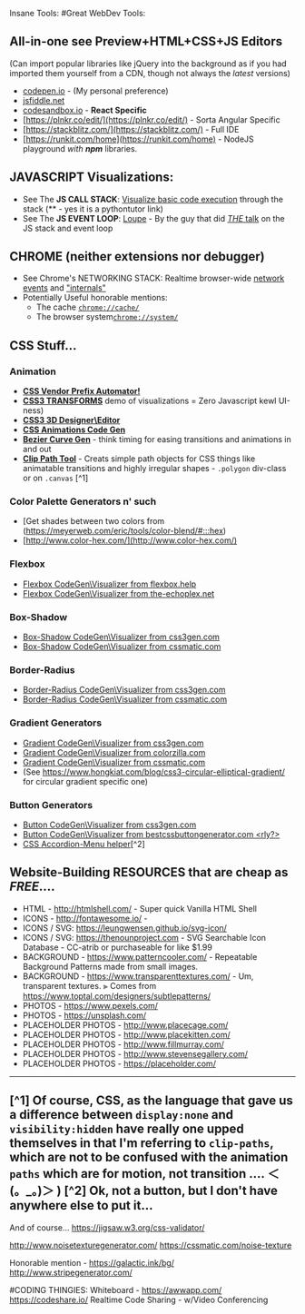 Insane Tools: 
#Great WebDev Tools: 

## All-in-one see Preview+HTML+CSS+JS Editors
(Can import popular libraries like jQuery into the background as if you had imported them yourself from a CDN, though not always the _latest_ versions)
* [codepen.io](http://codepen.io) - (My personal preference) 
* [jsfiddle.net](http://jsfiddle.net)
* [codesandbox.io](https://codesandbox.io/) - **React Specific**
* [https://plnkr.co/edit/](https://plnkr.co/edit/) - Sorta Angular Specific
* [https://stackblitz.com/](https://stackblitz.com/) - Full IDE
* [https://runkit.com/home](https://runkit.com/home) - NodeJS playground _with **npm**_ libraries.

## JAVASCRIPT Visualizations:
* See The **JS CALL STACK**: [Visualize basic code execution](pythontutor.com/javascript.html#mode=edit) through the stack (** - yes it is a pythontutor link)
* See The **JS EVENT LOOP**: [Loupe](http://latentflip.com/loupe/) - By the guy that did [*THE* talk](https://www.youtube.com/watch?v=8aGhZQkoFbQ) on the JS stack and event loop

## CHROME (neither extensions nor debugger)
* See Chrome's NETWORKING STACK:  Realtime browser-wide [network events](chrome://net-internals/#events) and ["internals"](chrome://net-internals/#)
* Potentially Useful honorable mentions: 
  * The cache [`chrome://cache/`](chrome://cache) 
  * The browser system[`chrome://system/`](chrome://system/)

## CSS Stuff... 
### Animation
* [**CSS Vendor Prefix Automator!**](https://autoprefixer.github.io/)
* [**CSS3 TRANSFORMS**](https://codepen.io/vineethtr/pen/XKKEgM) demo of visualizations = Zero Javascript kewl UI-ness)
* [**CSS3 3D Designer\Editor**](http://tridiv.com/)
* [**CSS Animations Code Gen**](http://www.theappguruz.com/tag-tools/web/CSSAnimations/)
* [**Bezier Curve Gen**](http://cubic-bezier.com/) - think timing for easing transitions and animations in and out
* [**Clip Path Tool**](https://bennettfeely.com/clippy/) - Creats simple path objects for CSS things like animatable transitions and highly irregular shapes - `.polygon` div-class or on `.canvas` [^1]

### Color Palette Generators n' such
* [Get shades between two colors from (https://meyerweb.com/eric/tools/color-blend/#:::hex)
* [http://www.color-hex.com/](http://www.color-hex.com/)

### Flexbox
* [Flexbox CodeGen\Visualizer from flexbox.help](http://flexbox.help/)
* [Flexbox CodeGen\Visualizer from the-echoplex.net](http://the-echoplex.net/flexyboxes/) 

### Box-Shadow
* [Box-Shadow CodeGen\Visualizer from css3gen.com](https://css3gen.com/box-shadow/)
* [Box-Shadow CodeGen\Visualizer from cssmatic.com](https://cssmatic.com/box-shadow)

### Border-Radius
* [Border-Radius CodeGen\Visualizer from css3gen.com](https://css3gen.com/border-radius/) 
* [Border-Radius CodeGen\Visualizer from cssmatic.com](https://cssmatic.com/border-radius)

### Gradient Generators
* [Gradient CodeGen\Visualizer from css3gen.com](https://css3gen.com/gradient-generator/)
* [Gradient CodeGen\Visualizer from colorzilla.com](http://www.colorzilla.com/gradient-editor/)
* [Gradient CodeGen\Visualizer from cssmatic.com](https://cssmatic.com/gradient-generator)
* (See https://www.hongkiat.com/blog/css3-circular-elliptical-gradient/ for circular gradient specific one)

### Button Generators
* [Button CodeGen\Visualizer from css3gen.com](https://css3gen.com/button-generator/)
* [Button CodeGen\Visualizer from bestcssbuttongenerator.com <rly?>](http://www.bestcssbuttongenerator.com/)
* [CSS Accordion-Menu helper](http://accordionslider.com/)[^2]

## Website-Building RESOURCES that are cheap as _FREE_....
* HTML - http://htmlshell.com/ - Super quick Vanilla HTML Shell
* ICONS - http://fontawesome.io/ - 
* ICONS / SVG: https://leungwensen.github.io/svg-icon/ 
* ICONS / SVG: https://thenounproject.com - SVG  Searchable Icon Database - CC-atrib or purchaseable for like $1.99
* BACKGROUND - https://www.patterncooler.com/  - Repeatable Background Patterns made from small images.
* BACKGROUND - https://www.transparenttextures.com/ - Um, transparent textures. ⫸ Comes from https://www.toptal.com/designers/subtlepatterns/
* PHOTOS - https://www.pexels.com/
* PHOTOS - https://unsplash.com/ 
* PLACEHOLDER PHOTOS - http://www.placecage.com/
* PLACEHOLDER PHOTOS - http://www.placekitten.com/
* PLACEHOLDER PHOTOS - http://www.fillmurray.com/
* PLACEHOLDER PHOTOS - http://www.stevensegallery.com/
* PLACEHOLDER PHOTOS - https://placeholder.com/

---

[^1] Of course, CSS, as the language that gave us a difference between `display:none` and `visibility:hidden` have really one upped themselves in that I'm referring to `clip-paths`, which are not to be confused with the animation `paths` which are for motion, not transition .... 
＜(。_。)＞ )
[^2] Ok, not a button, but I don't have anywhere else to put it...
---
And of course... https://jigsaw.w3.org/css-validator/


http://www.noisetexturegenerator.com/
https://cssmatic.com/noise-texture

Honorable mention - https://galactic.ink/bg/
http://www.stripegenerator.com/

#CODING THINGIES:
Whiteboard - https://awwapp.com/
https://codeshare.io/ Realtime Code Sharing - w/Video Conferencing
